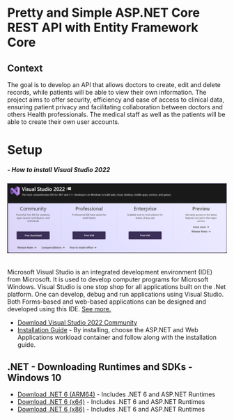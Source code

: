 # Pretty and Simple ASP.NET Core REST API with Entity Framework Core

## Context

The goal is to develop an API that allows doctors to create, edit
and delete records, while patients will be able to view their own information. The
project aims to offer security, efficiency and ease of access to clinical data,
ensuring patient privacy and facilitating collaboration between doctors and others
Health professionals. The medical staff as well as the patients will be able to create their own user accounts.

# Setup

##### - How to install Visual Studio 2022

<h6><img src="./Docs/Images/DownloadsPage.PNG"/></h6>

Microsoft Visual Studio is an integrated development environment (IDE) from Microsoft. It is used to develop computer programs for Microsoft Windows. Visual Studio is one stop shop for all applications built on the .Net platform. One can develop, debug and run applications using Visual Studio.
Both Forms-based and web-based applications can be designed and developed using this IDE. [See more.](https://visualstudio.microsoft.com/pt-br/downloads/)

- [Download Visual Studio 2022 Community](https://visualstudio.microsoft.com/pt-br/thank-you-downloading-visual-studio/?sku=Community&channel=Release&version=VS2022&source=VSLandingPage&cid=2030&workload=dotnet-dotnetwebcloud&passive=false#dotnet)
- [Installation Guide](https://learn.microsoft.com/en-us/visualstudio/install/install-visual-studio?view=vs-2022) - By installing, choose the ASP.NET and Web Applications workload container and follow along with the installation guide.

## .NET - Downloading Runtimes and SDKs - Windows 10

- [Download .NET 6 (ARM64)](https://dotnet.microsoft.com/en-us/download/dotnet/thank-you/sdk-6.0.413-windows-arm64-installer) - Includes .NET 6 and ASP.NET Runtimes
- [Download .NET 6 (x64)](https://dotnet.microsoft.com/en-us/download/dotnet/thank-you/sdk-6.0.413-windows-x64-installer) - Includes .NET 6 and ASP.NET Runtimes
- [Download .NET 6 (x86)](https://dotnet.microsoft.com/en-us/download/dotnet/thank-you/sdk-6.0.413-windows-x64-installer) - Includes .NET 6 and ASP.NET Runtimes
